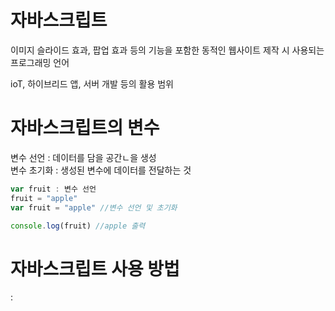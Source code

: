# 자바스크립트  
이미지 슬라이드 효과, 팝업 효과 등의 기능을 포함한 동적인 웹사이트 제작 시 사용되는 프로그래밍 언어  

ioT, 하이브리드 앱, 서버 개발 등의 활용 범위  

# 자바스크립트의 변수  

변수 선언 : 데이터를 담을 공간ㄴ을 생성  
변수 초기화 : 생성된 변수에 데이터를 전달하는 것  

```js
var fruit : 변수 선언
fruit = "apple"
var fruit = "apple" //변수 선언 및 초기화

console.log(fruit) //apple 출력  
```  

# 자바스크립트 사용 방법  
: <script> 태그 안에 src의 속성값으로 js 파일을 입력 후 html 파일과 연동  
```html
<body>
  <script src = "index.js"></script>
</body>
```  
  
# 자바스크립트 데이터 타입  
![image](https://user-images.githubusercontent.com/74280650/124713286-51995580-df3b-11eb-8eab-b8f50e3a6140.png)  
  
**함수**  

```c
var sum = function(num1, num2){ // 함수 정의 1
    return num1 + num2
}

document.write(sum(10, 20)); // 함수 호출 1

function mul(num3, num4){ // 함수 정의 2
    return num3 * num4
}

document.write(mul(3, 4)); // 함수 호출 2
}
```
**객체**  
```  
var student = {
  name: "inkwon", #데이터
  age: 20, 
  skills: {"자바스크립트", "HTML"],
  sum: function(num1, num2) { return num1 + num2; }
}
```

**undifined**  
```var unde;``` : 변수 안에 데이터를 입력하지 않은 상태 (데이터가 없는 것)  
```var empty = null;``` : 개발자가 임의로 변수 안에 빈 데이터를 삽입한 상태 (빈 데이터를 지정한 것)  
  
# 자바스크립의 프로퍼티와 메서드  
  
  str1.length = 문자열 길이
  str1.charAt() = 문자 H 추출
  str1.split(" "); = 공백 기준으로 문자 나눈 후 배열 [Hello, World]로 출력  
  
  array.length = 데이터 개수  
  array.push() = 배열 뒤에 데이터 삽입  
  array.unshift() = 배열 앞에 데이터 삽입  
  array.pop() = 배열 뒤의 데이터 제거  
  array.shift() = 배열 앞의 데이터 제거    
  array.charAt() = 문자열 객체의 n번째 문자를 추출  
  
  math.abs() = 절대값  
  math.ceil() = 올림  
  math.floor() = 내림  
  math.random() = 임의의 숫자 출력  
  
  parseInt() : 문자를 정수 형태로 변환  
  parseFloat() : 문자를 실수 형태로 변환  
  
  
  
  















